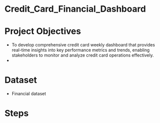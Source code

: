# Credit_Card_Financial_Dashboard

# Project Objectives
- To develop comprehensive credit card weekly dashboard that provides real-time insights into key performance metrics and trends, enabling stakeholders to monitor and analyze credit card operations effectively.
- 
# Dataset 
- Financial dataset

# Steps 
